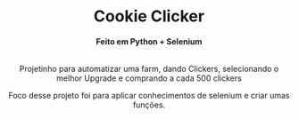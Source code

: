 <h1 align="center"> 
  Cookie Clicker 
  <h4 align="center"> 
  Feito em Python + Selenium 
</h4>
</h1>

<img scr="scr.png">
<p align="center"> 
Projetinho para automatizar uma farm, dando Clickers, selecionando o melhor Upgrade e comprando a cada 500 clickers
</p>

<p align="center"> 
Foco desse projeto foi para aplicar conhecimentos de selenium e criar umas funções.
</p>

